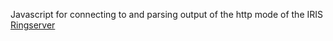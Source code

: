 
Javascript for connecting to and parsing output of 
the http mode of the IRIS [Ringserver](https://github.com/iris-edu/ringserver)

